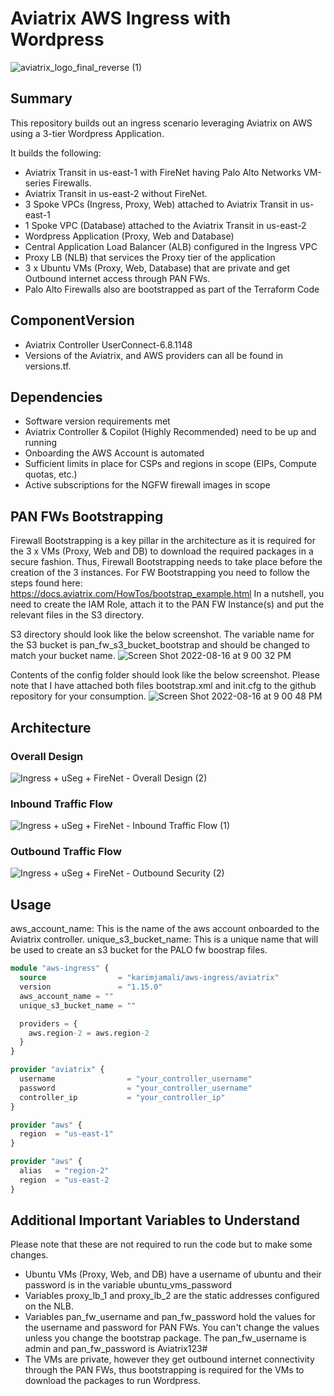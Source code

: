 # Aviatrix AWS Ingress with Wordpress

![aviatrix_logo_final_reverse (1)](https://user-images.githubusercontent.com/16576150/185464537-8cb09a38-d0d8-41fe-b400-5dd863eacf91.png)

## Summary

This repository builds out an ingress scenario leveraging Aviatrix on AWS using a 3-tier Wordpress Application.

It builds the following:

* Aviatrix Transit in us-east-1 with FireNet having Palo Alto Networks VM-series Firewalls.
* Aviatrix Transit in us-east-2 without FireNet.  
* 3 Spoke VPCs (Ingress, Proxy, Web) attached to Aviatrix Transit in us-east-1  
* 1 Spoke VPC (Database) attached to the Aviatrix Transit in us-east-2
* Wordpress Application (Proxy, Web and Database)
* Central Application Load Balancer (ALB) configured in the Ingress VPC
* Proxy LB (NLB) that services the Proxy tier of the application
* 3 x Ubuntu VMs (Proxy, Web, Database) that are private and get Outbound internet access through PAN FWs.
* Palo Alto Firewalls also are bootstrapped as part of the Terraform Code

## ComponentVersion

* Aviatrix Controller UserConnect-6.8.1148  
* Versions of the Aviatrix, and AWS providers can all be found in versions.tf.

## Dependencies

* Software version requirements met
* Aviatrix Controller & Copilot (Highly Recommended) need to be up and running
* Onboarding the AWS Account is automated
* Sufficient limits in place for CSPs and regions in scope (EIPs, Compute quotas, etc.)
* Active subscriptions for the NGFW firewall images in scope

## PAN FWs Bootstrapping

Firewall Bootstrapping is a key pillar in the architecture as it is required for the 3 x VMs (Proxy, Web and DB) to download the required packages in a secure fashion. Thus, Firewall Bootstrapping needs to take place before the creation of the 3 instances.
For FW Bootstrapping you need to follow the steps found here: https://docs.aviatrix.com/HowTos/bootstrap_example.html
In a nutshell, you need to create the IAM Role, attach it to the PAN FW Instance(s) and put the relevant files in the S3 directory.

S3 directory should look like the below screenshot. The variable name for the S3 bucket is pan_fw_s3_bucket_bootstrap and should be changed to match your bucket name.
![Screen Shot 2022-08-16 at 9 00 32 PM](https://user-images.githubusercontent.com/16576150/185457948-b163ec9f-b0ab-47aa-99d9-e0ae12680e62.png)

Contents of the config folder should look like the below screenshot. Please note that I have attached both files bootstrap.xml and init.cfg to the github repository for your consumption.
![Screen Shot 2022-08-16 at 9 00 48 PM](https://user-images.githubusercontent.com/16576150/185458081-8b46eb26-238c-4bb6-b025-bf0484504cf3.png)

## Architecture

### Overall Design

![Ingress + uSeg + FireNet - Overall Design (2)](https://user-images.githubusercontent.com/16576150/185468311-6271e5c3-42d8-45f5-9c93-5e29ccbcd287.png)

### Inbound Traffic Flow

![Ingress + uSeg + FireNet - Inbound Traffic Flow (1)](https://user-images.githubusercontent.com/16576150/185456127-3937f726-4f46-4e3c-8dce-b4bfc464824e.png)

### Outbound Traffic Flow

![Ingress + uSeg + FireNet - Outbound Security (2)](https://user-images.githubusercontent.com/16576150/185456214-0f724b5b-cc83-4a4c-b8e9-f94d9d4da762.png)

## Usage

aws_account_name: This is the name of the aws account onboarded to the Aviatrix controller.
unique_s3_bucket_name: This is a unique name that will be used to create an s3 bucket for the PALO fw boostrap files.

```terraform
module "aws-ingress" {
  source                = "karimjamali/aws-ingress/aviatrix"
  version               = "1.15.0"
  aws_account_name = ""
  unique_s3_bucket_name = ""

  providers = {
    aws.region-2 = aws.region-2
  }
}

provider "aviatrix" {
  username                = "your_controller_username"
  password                = "your_controller_username"
  controller_ip           = "your_controller_ip"
}

provider "aws" {
  region  = "us-east-1"
}

provider "aws" {
  alias   = "region-2"
  region  = "us-east-2
}
```

## Additional Important Variables to Understand

Please note that these are not required to run the code but to make some changes.

* Ubuntu VMs (Proxy, Web, and DB) have a username of ubuntu and their password is in the variable ubuntu_vms_password
* Variables proxy_lb_1 and proxy_lb_2 are the static addresses configured on the NLB.
* Variables pan_fw_username and pan_fw_password hold the values for the username and password for PAN FWs. You can't change the values unless you change the bootstrap package. The pan_fw_username is admin and pan_fw_password is Aviatrix123#
* The VMs are private, however they get outbound internet connectivity through the PAN FWs, thus bootstrapping is required for the VMs to download the packages to run Wordpress.
